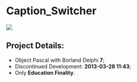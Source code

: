 # Caption_Switcher
![](https://img.shields.io/github/license/rios0rios0/Caption_Switcher.svg)

## Project Details:
- Object Pascal with Borland Delphi __7__;
- Discontinued Development: __2013-03-28 11:43__;
- Only __Education Finality__.